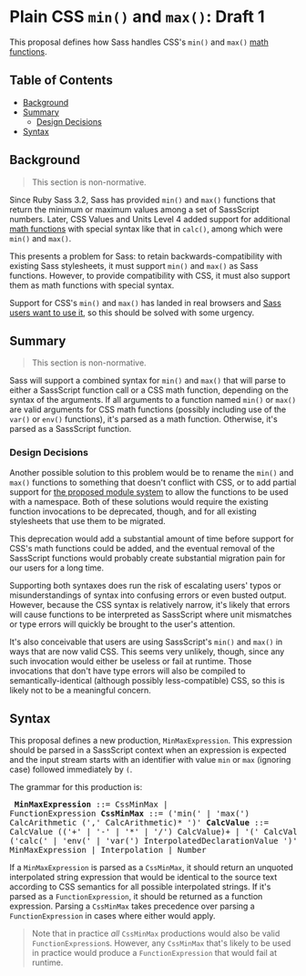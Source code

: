 # Plain CSS `min()` and `max()`: Draft 1

This proposal defines how Sass handles CSS's `min()` and `max()`
[math functions][].

[math functions]: https://drafts.csswg.org/css-values/#math-function

## Table of Contents

* [Background](#background)
* [Summary](#summary)
  * [Design Decisions](#design-decisions)
* [Syntax](#syntax)

## Background

> This section is non-normative.

Since Ruby Sass 3.2, Sass has provided `min()` and `max()` functions that return
the minimum or maximum values among a set of SassScript numbers. Later, CSS
Values and Units Level 4 added support for additional [math functions][] with
special syntax like that in `calc()`, among which were `min()` and `max()`.

This presents a problem for Sass: to retain backwards-compatibility with
existing Sass stylesheets, it must support `min()` and `max()` as Sass
functions. However, to provide compatibility with CSS, it must also support them
as math functions with special syntax.

Support for CSS's `min()` and `max()` has landed in real browsers and
[Sass users want to use it][], so this should be solved with some urgency.

[Sass users want to use it]: https://github.com/sass/sass/issues/2378#issuecomment-367490840

## Summary

> This section is non-normative.

Sass will support a combined syntax for `min()` and `max()` that will parse to
either a SassScript function call or a CSS math function, depending on the
syntax of the arguments. If all arguments to a function named `min()` or `max()`
are valid arguments for CSS math functions (possibly including use of the
`var()` or `env()` functions), it's parsed as a math function. Otherwise, it's
parsed as a SassScript function.

### Design Decisions

Another possible solution to this problem would be to rename the `min()` and
`max()` functions to something that doesn't conflict with CSS, or to add partial
support for [the proposed module system](module-system.md) to allow the
functions to be used with a namespace. Both of these solutions would require the
existing function invocations to be deprecated, though, and for all existing
stylesheets that use them to be migrated.

This deprecation would add a substantial amount of time before support for CSS's
math functions could be added, and the eventual removal of the SassScript
functions would probably create substantial migration pain for our users for a
long time.

Supporting both syntaxes does run the risk of escalating users' typos or
misunderstandings of syntax into confusing errors or even busted output.
However, because the CSS syntax is relatively narrow, it's likely that errors
will cause functions to be interpreted as SassScript where unit mismatches or
type errors will quickly be brought to the user's attention.

It's also conceivable that users are using SassScript's `min()` and `max()` in
ways that are now valid CSS. This seems very unlikely, though, since any such
invocation would either be useless or fail at runtime. Those invocations that
don't have type errors will also be compiled to semantically-identical (although
possibly less-compatible) CSS, so this is likely not to be a meaningful concern.

## Syntax

This proposal defines a new production, `MinMaxExpression`. This expression
should be parsed in a SassScript context when an expression is expected and the
input stream starts with an identifier with value `min` or `max` (ignoring case)
followed immediately by `(`.

The grammar for this production is:

<x><pre>
**MinMaxExpression** ::= CssMinMax | FunctionExpression
**CssMinMax**        ::= ('min(' | 'max(') CalcArithmetic (',' CalcArithmetic)* ')'
**CalcValue**        ::= CalcValue (('+' | '-' | '*' | '/') CalcValue)+
&#32;                  | '(' CalcValue ')'
&#32;                  | ('calc(' | 'env(' | 'var(') InterpolatedDeclarationValue ')'
&#32;                  | MinMaxExpression
&#32;                  | Interpolation
&#32;                  | Number
</pre></x>

If a `MinMaxExpression` is parsed as a `CssMinMax`, it should return an unquoted
interpolated string expression that would be identical to the source text
according to CSS semantics for all possible interpolated strings. If it's parsed
as a `FunctionExpression`, it should be returned as a function expression.
Parsing a `CssMinMax` takes precedence over parsing a `FunctionExpression` in
cases where either would apply.

> Note that in practice *all* `CssMinMax` productions would also be valid
> `FunctionExpression`s. However, any `CssMinMax` that's likely to be used in
> practice would produce a `FunctionExpression` that would fail at runtime.
